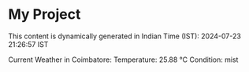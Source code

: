 # My Project

This content is dynamically generated in Indian Time (IST): 2024-07-23 21:26:57 IST


Current Weather in Coimbatore:
Temperature: 25.88 °C
Condition: mist
